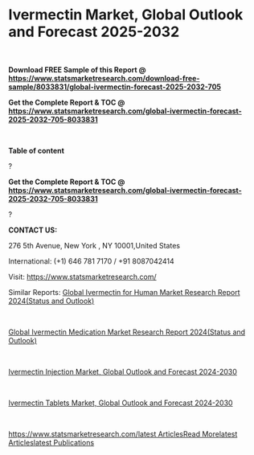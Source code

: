 <h1>Ivermectin Market, Global Outlook and Forecast 2025-2032</h1><br/><p><strong>Download FREE Sample of this Report @ <a href="https://www.statsmarketresearch.com/download-free-sample/8033831/global-ivermectin-forecast-2025-2032-705">https://www.statsmarketresearch.com/download-free-sample/8033831/global-ivermectin-forecast-2025-2032-705</a></strong></p>
 
 
 
 <div><b>Get the Complete Report & TOC @ <a href="https://www.statsmarketresearch.com/global-ivermectin-forecast-2025-2032-705-8033831">https://www.statsmarketresearch.com/global-ivermectin-forecast-2025-2032-705-8033831</a></b></div>
 
 
 
 <p><br />
 
 <b>Table of content</b></p>
 
 
 
 <p>? </p>
 
 
 
 <div><b>Get the Complete Report & TOC @ <a href="https://www.statsmarketresearch.com/global-ivermectin-forecast-2025-2032-705-8033831">https://www.statsmarketresearch.com/global-ivermectin-forecast-2025-2032-705-8033831</a></b></div>
 
 
 
 <p>? </p>
 
 
 
 <p><b>CONTACT US:</b><br />
 
 276 5th Avenue, New York , NY 10001,United States<br />
 
 International: (+1) 646 781 7170 / +91 8087042414<br />
 
 Visit: <a href="https://www.statsmarketresearch.com/">https://www.statsmarketresearch.com/</a><br />
 
 Similar Reports: <a href="https://www.statsmarketresearch.com/global-ivermectin-forecast-2025-2032-705-8033831">Global Ivermectin for Human Market Research Report 2024(Status and Outlook)</a><br />
 
 <br />
 
 <a href="https://www.statsmarketresearch.com/global-ivermectin-forecast-2025-2032-705-8033831">Global Ivermectin Medication Market Research Report 2024(Status and Outlook)</a><br />
 
 <br />
 
 <a href="https://www.statsmarketresearch.com/global-ivermectin-forecast-2025-2032-705-8033831">Ivermectin Injection Market, Global Outlook and Forecast 2024-2030</a><br />
 
 <br />
 
 <a href="https://www.statsmarketresearch.com/global-ivermectin-forecast-2025-2032-705-8033831">Ivermectin Tablets Market, Global Outlook and Forecast 2024-2030</a><br />
 
 <br />
 
 <a href="https://gyeongbokgung.com">https://www.statsmarketresearch.com/</a><a href="https://hallyeomaritime.com">latest Articles</a><a href="https://jingwansa.com">Read More</a><a href="https://nguoiviet.jp/">latest Articles</a><a href="https://www.intelmarketresearch.com/">latest Publications</a></p>